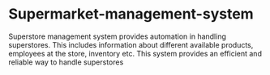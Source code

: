 # Supermarket-management-system
Superstore management system provides automation in handling superstores. This includes information about different available products, employees at the store, inventory etc. This system provides an efficient and reliable way to handle superstores
